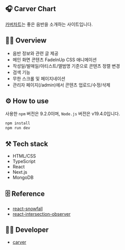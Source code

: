 ## 🎧 Carver Chart

[카버차트](https://divdivdiv.com/music)는 좋은 음반을 소개하는 사이트입니다.

## 🧚‍♂️ Overview

- 음반 정보와 관련 글 제공
- 메인 화면 콘텐츠 FadeInUp CSS 애니메이션
- 작성일/발매일/아티스트/앨범명 기준으로 콘텐츠 정렬 변경
- 검색 기능
- 무한 스크롤 및 페이지네이션
- 관리자 페이지(/admin)에서 콘텐츠 업로드/수정/삭제

## ⚙️ How to use

사용한 `npm` 버전은 9.2.0이며, `Node.js` 버전은 v19.4.0입니다.

```bash
npm install
npm run dev
```

## ⚒️ Tech stack

- HTML/CSS
- TypeScript
- React
- Next.js
- MongoDB

## 🗄️ Reference

- [react-snowfall](https://www.npmjs.com/package/react-snowfall)
- [react-intersection-observer](https://www.npmjs.com/package/react-intersection-observer)

## 👨‍💻 Developer

- [carver](https://github.com/minumsa)
